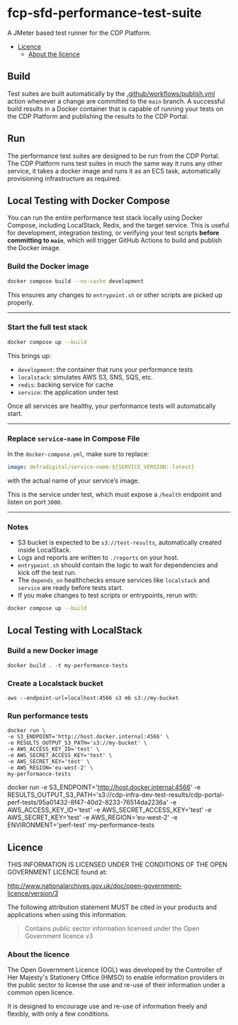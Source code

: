 # fcp-sfd-performance-test-suite

A JMeter based test runner for the CDP Platform.

- [Licence](#licence)
  - [About the licence](#about-the-licence)

## Build

Test suites are built automatically by the [.github/workflows/publish.yml](.github/workflows/publish.yml) action whenever a change are committed to the `main` branch.
A successful build results in a Docker container that is capable of running your tests on the CDP Platform and publishing the results to the CDP Portal.

## Run

The performance test suites are designed to be run from the CDP Portal.
The CDP Platform runs test suites in much the same way it runs any other service, it takes a docker image and runs it as an ECS task, automatically provisioning infrastructure as required.

## Local Testing with Docker Compose

You can run the entire performance test stack locally using Docker Compose, including LocalStack, Redis, and the target service. This is useful for development, integration testing, or verifying your test scripts **before committing to `main`**, which will trigger GitHub Actions to build and publish the Docker image.

### Build the Docker image

```bash
docker compose build --no-cache development
```

This ensures any changes to `entrypoint.sh` or other scripts are picked up properly.

---

### Start the full test stack

```bash
docker compose up --build
```

This brings up:

* `development`: the container that runs your performance tests
* `localstack`: simulates AWS S3, SNS, SQS, etc.
* `redis`: backing service for cache
* `service`: the application under test

Once all services are healthy, your performance tests will automatically start.

---

### Replace `service-name` in Compose File

In the `docker-compose.yml`, make sure to replace:

```yaml
image: defradigital/service-name:${SERVICE_VERSION:-latest}
```

with the actual name of your service’s image.

This is the service under test, which must expose a `/health` endpoint and listen on port `3000`.

---

### Notes

* S3 bucket is expected to be `s3://test-results`, automatically created inside LocalStack.
* Logs and reports are written to `./reports` on your host.
* `entrypoint.sh` should contain the logic to wait for dependencies and kick off the test run.
* The `depends_on` healthchecks ensure services like `localstack` and `service` are ready before tests start.
* If you make changes to test scripts or entrypoints, rerun with:

```bash
docker compose up --build
```

## Local Testing with LocalStack

### Build a new Docker image
```
docker build . -t my-performance-tests
```
### Create a Localstack bucket
```
aws --endpoint-url=localhost:4566 s3 mb s3://my-bucket
```

### Run performance tests

```
docker run \
-e S3_ENDPOINT='http://host.docker.internal:4566' \
-e RESULTS_OUTPUT_S3_PATH='s3://my-bucket' \
-e AWS_ACCESS_KEY_ID='test' \
-e AWS_SECRET_ACCESS_KEY='test' \
-e AWS_SECRET_KEY='test' \
-e AWS_REGION='eu-west-2' \
my-performance-tests
```

docker run -e S3_ENDPOINT='http://host.docker.internal:4566' -e RESULTS_OUTPUT_S3_PATH='s3://cdp-infra-dev-test-results/cdp-portal-perf-tests/95a01432-8f47-40d2-8233-76514da2236a' -e AWS_ACCESS_KEY_ID='test' -e AWS_SECRET_ACCESS_KEY='test' -e AWS_SECRET_KEY='test' -e AWS_REGION='eu-west-2' -e ENVIRONMENT='perf-test' my-performance-tests


## Licence

THIS INFORMATION IS LICENSED UNDER THE CONDITIONS OF THE OPEN GOVERNMENT LICENCE found at:

<http://www.nationalarchives.gov.uk/doc/open-government-licence/version/3>

The following attribution statement MUST be cited in your products and applications when using this information.

> Contains public sector information licensed under the Open Government licence v3

### About the licence

The Open Government Licence (OGL) was developed by the Controller of Her Majesty's Stationery Office (HMSO) to enable
information providers in the public sector to license the use and re-use of their information under a common open
licence.

It is designed to encourage use and re-use of information freely and flexibly, with only a few conditions.
